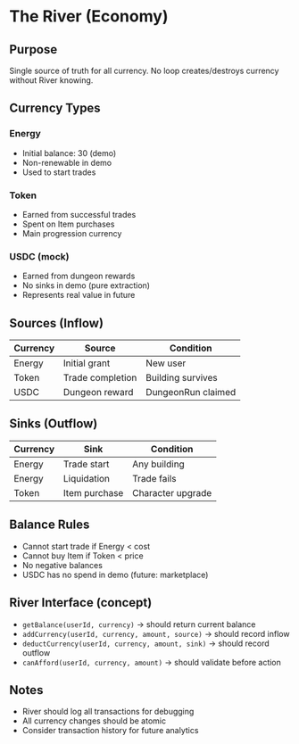 # The River (Economy)

## Purpose
Single source of truth for all currency. No loop creates/destroys currency without River knowing.

## Currency Types

### Energy
- Initial balance: 30 (demo)
- Non-renewable in demo
- Used to start trades

### Token
- Earned from successful trades
- Spent on Item purchases
- Main progression currency

### USDC (mock)
- Earned from dungeon rewards
- No sinks in demo (pure extraction)
- Represents real value in future

## Sources (Inflow)

| Currency | Source | Condition |
|----------|--------|-----------|
| Energy   | Initial grant | New user |
| Token    | Trade completion | Building survives |
| USDC     | Dungeon reward | DungeonRun claimed |

## Sinks (Outflow)

| Currency | Sink | Condition |
|----------|------|-----------|
| Energy   | Trade start | Any building |
| Energy   | Liquidation | Trade fails |
| Token    | Item purchase | Character upgrade |

## Balance Rules
- Cannot start trade if Energy < cost
- Cannot buy Item if Token < price
- No negative balances
- USDC has no spend in demo (future: marketplace)

## River Interface (concept)
- `getBalance(userId, currency)` → should return current balance
- `addCurrency(userId, currency, amount, source)` → should record inflow
- `deductCurrency(userId, currency, amount, sink)` → should record outflow
- `canAfford(userId, currency, amount)` → should validate before action

## Notes
- River should log all transactions for debugging
- All currency changes should be atomic
- Consider transaction history for future analytics
